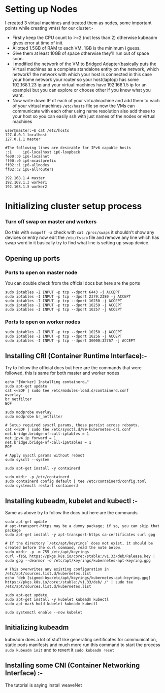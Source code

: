 # Setting up Nodes 
I created 3 virtual machines and treated them as nodes, some important points while creating vm(s) for our cluster:-
* Firstly keep the CPU count to >=2 (not less than 2) otherwise kubeadm gives error at time of init.
* Allotted 1.5GB of RAM to each VM, 1GB is the minimum i guess.
* Give them at least 10GB of space otherwise they'll run out of space soon.
* I modified the network of the VM to Bridged Adapter(basically puts the Virtual machines as a complete standalone entity on the network, which network? the network with which your host is connected in this case your home network your router so your host(laptop) has some 192.168.1.23 ip and your virtual machines have 192.168.1.5 ip for an example) but you can explore or choose other if you know what you want.
* Now write down IP of each of your virtualmachine and add them to each of your virtual machines `/etc/hosts` file so now the VMs can communicate with each other using name resolution also add these to your host so you can easily ssh with just names of the nodes or virtual machines
```
user@master:~$ cat /etc/hosts
127.0.0.1 localhost
127.0.1.1 master

#The following lines are desirable for IPv6 capable hosts
::1     ip6-localhost ip6-loopback
fe00::0 ip6-localnet
ff00::0 ip6-mcastprefix
ff02::1 ip6-allnodes
ff02::2 ip6-allrouters

192.168.1.4 master
192.168.1.3 worker1
192.168.1.5 worker2
```

# Initializing cluster setup process
### Turn off swap on master and workers
Do this with `swapoff -a` check with `cat /proc/swaps` it shouldn't show any devices or entry now edit the `/etc/fstab` file and remove any line which has swap word in it basically try to find what line is setting up swap device.
## Opening up ports
### Ports to open on master node
You can double check from the official docs but here are the ports
```
sudo iptables -I INPUT -p tcp --dport 6443 -j ACCEPT
sudo iptables -I INPUT -p tcp --dport 2379:2380 -j ACCEPT
sudo iptables -I INPUT -p tcp --dport 10250 -j ACCEPT
sudo iptables -I INPUT -p tcp --dport 10259 -j ACCEPT
sudo iptables -I INPUT -p tcp --dport 10257 -j ACCEPT

```

### Ports to open on worker nodes
```
sudo iptables -I INPUT -p tcp --dport 10250 -j ACCEPT
sudo iptables -I INPUT -p tcp --dport 10256 -j ACCEPT
sudo iptables -I INPUT -p tcp --dport 30000:32767 -j ACCEPT
```

## Installing CRI (Container Runtime Interface):-
Try to follow the official docs but here are the commands that were followed, this is same for both master and worker nodes
```
echo "[Worker] Installing containerd…"
sudo apt-get update
cat <<EOF | sudo tee /etc/modules-load.d/containerd.conf
overlay
br_netfilter
EOF

sudo modprobe overlay
sudo modprobe br_netfilter

# Setup required sysctl params, these persist across reboots.
cat <<EOF | sudo tee /etc/sysctl.d/99-kubernetes-cri.conf
net.bridge.bridge-nf-call-iptables = 1
net.ipv4.ip_forward = 1
net.bridge.bridge-nf-call-ip6tables = 1
EOF

# Apply sysctl params without reboot
sudo sysctl --system

sudo apt-get install -y containerd

sudo mkdir -p /etc/containerd
sudo containerd config default | tee /etc/containerd/config.toml
sudo systemctl restart containerd
```

## Installing kubeadm, kubelet and kubectl :-
Same as above try to follow the docs but here are the commands 
```
sudo apt-get update
# apt-transport-https may be a dummy package; if so, you can skip that package
sudo apt-get install -y apt-transport-https ca-certificates curl gpg

# If the directory `/etc/apt/keyrings` does not exist, it should be created before the curl command, read the note below.
sudo mkdir -p -m 755 /etc/apt/keyrings
curl -fsSL https://pkgs.k8s.io/core:/stable:/v1.33/deb/Release.key | sudo gpg --dearmor -o /etc/apt/keyrings/kubernetes-apt-keyring.gpg

# This overwrites any existing configuration in /etc/apt/sources.list.d/kubernetes.list
echo 'deb [signed-by=/etc/apt/keyrings/kubernetes-apt-keyring.gpg] https://pkgs.k8s.io/core:/stable:/v1.33/deb/ /' | sudo tee /etc/apt/sources.list.d/kubernetes.list

sudo apt-get update
sudo apt-get install -y kubelet kubeadm kubectl
sudo apt-mark hold kubelet kubeadm kubectl

sudo systemctl enable --now kubelet
```

## Initializing kubeadm 
kubeadm does a lot of stuff like generating certificates for communication, static pods manifests and much more run this command to start the process `sudo kubeadm init` and to revert it `sudo kubeadm reset` 

## Installing some CNI (Container Networking Interface) :-
The tutorial is saying install weaveNet 
